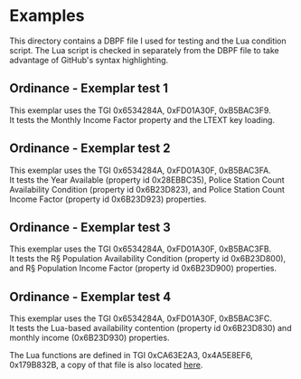 # Examples

This directory contains a DBPF file I used for testing and the Lua condition script.
The Lua script is checked in separately from the DBPF file to take advantage of GitHub's syntax highlighting.

## Ordinance - Exemplar test 1

This exemplar uses the TGI 0x6534284A, 0xFD01A30F, 0xB5BAC3F9.     
It tests the Monthly Income Factor property and the LTEXT key loading.

## Ordinance - Exemplar test 2

This exemplar uses the TGI 0x6534284A, 0xFD01A30F, 0xB5BAC3FA.     
It tests the Year Available (property id 0x28EBBC35), Police Station Count Availability Condition (property id 0x6B23D823),
and Police Station Count Income Factor (property id 0x6B23D923) properties.

## Ordinance - Exemplar test 3

This exemplar uses the TGI 0x6534284A, 0xFD01A30F, 0xB5BAC3FB.     
It tests the  R§ Population Availability Condition (property id 0x6B23D800), and R§ Population Income Factor (property id 0x6B23D900) properties.

## Ordinance - Exemplar test 4

This exemplar uses the TGI 0x6534284A, 0xFD01A30F, 0xB5BAC3FC.     
It tests the Lua-based availability contention (property id 0x6B23D830) and monthly income (0x6B23D930) properties.

The Lua functions are defined in TGI 0xCA63E2A3, 0x4A5E8EF6, 0x179B832B, a copy of that file is also located [here](lua_functioons.lua).

